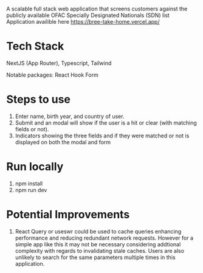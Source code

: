 A scalable full stack web application that screens customers against the publicly available OFAC Specially Designated Nationals (SDN) list Application availible here https://bree-take-home.vercel.app/

# Tech Stack

NextJS (App Router), Typescript, Tailwind

Notable packages: React Hook Form

# Steps to use

1. Enter name, birth year, and country of user.
2. Submit and an modal will show if the user is a hit or clear (with matching fields or not).  
3. Indicators showing the three fields and if they were matched or not is displayed on both the modal and form

# Run locally

1. npm install
2. npm run dev

# Potential Improvements
1. React Query or useswr could be used to cache queries enhancing performance and reducing redundant network requests. However for a simple app like this it may not be necessary considering addtional complexity with regards to invalidating stale caches. Users are also unlikely to search for the same parameters multiple times in this application. 